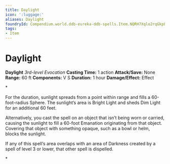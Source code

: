 ```yaml
---
title: Daylight
icon: ':luggage:'
aliases: Daylight
foundryId: Compendium.world.ddb-eureka-ddb-spells.Item.NQRH7Xqlo2rqGkpL
tags:
- Item
---
```


# Daylight

**Daylight**
_3rd-level Evocation_
**Casting Time:** 1 action
**Attack/Save:** None
**Range:** 60 ft
**Components:** V S
**Duration:** 1 hour
**Damage/Effect:** Effect

*<p>For the duration, sunlight spreads from a point within range and fills a 60-foot-radius Sphere. The sunlight’s area is Bright Light and sheds Dim Light for an additional 60 feet.

Alternatively, you cast the spell on an object that isn’t being worn or carried, causing the sunlight to fill a 60-foot Emanation originating from that object. Covering that object with something opaque, such as a bowl or helm, blocks the sunlight.

If any of this spell’s area overlaps with an area of Darkness created by a spell of level 3 or lower, that other spell is dispelled.</p>*